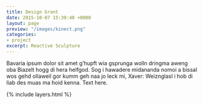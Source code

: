 ```yaml
---
title: Design Grant
date: 2015-10-07 15:39:40 +0000
layout: page
preview: "/images/kinect.png"
categories:
- project
excerpt: Reactive Sculpture
---
```



Bavaria ipsum dolor sit amet g’hupft wia gsprunga wolln dringma aweng oba Biazelt hogg di hera helfgod. Sog i hawadere midananda nomoi a bissal wos gehd ollaweil gor kumm geh naa jo leck mi, Xaver: Weiznglasl i hob di liab des muas ma hoid kenna. Text here.

{% include layers.html %}